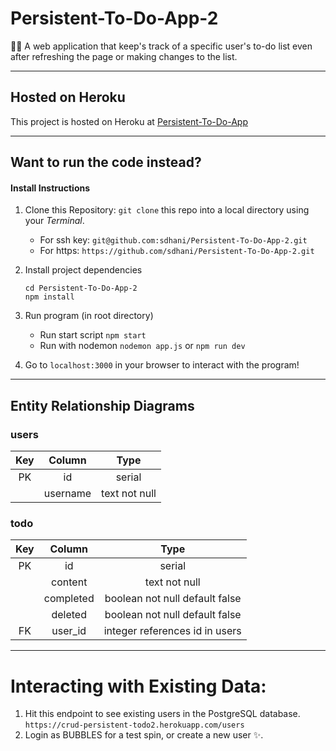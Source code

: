# Persistent-To-Do-App-2

:pencil::star2: A web application that keep's track of a specific user's to-do list even after refreshing the page or making changes to the list. 

---

## Hosted on Heroku
This project is hosted on Heroku at [Persistent-To-Do-App](https://crud-persistent-todo2.herokuapp.com)

---

## Want to run the code instead?
#### Install Instructions

1. Clone this Repository:
    `git clone` this repo into a local directory using your *Terminal*.
    - For ssh key: `git@github.com:sdhani/Persistent-To-Do-App-2.git` 
    - For https: `https://github.com/sdhani/Persistent-To-Do-App-2.git`

1. Install project dependencies
    ```
    cd Persistent-To-Do-App-2
    npm install
    ```
1. Run program (in root directory)
    - Run start script `npm start`
    - Run with nodemon `nodemon app.js` or `npm run dev`

1. Go to `localhost:3000` in your browser to interact with the program!

---

## Entity Relationship Diagrams

### users
|    Key    |    Column     |    Type    |
|    :---:    |    :---:     |    :---:     |
| PK  | id | serial | 
|   | username | text not null |



### todo
|    Key    |    Column     |    Type    |
|    :---:    |    :---:     |    :---:     |
| PK  | id | serial | 
|   | content | text not null | 
|   | completed | boolean not null default false | 
|   | deleted | boolean not null default false | 
|  FK | user_id | integer references id in users | 


---

# Interacting with Existing Data:
1. Hit this endpoint to see existing users in the PostgreSQL database.
`https://crud-persistent-todo2.herokuapp.com/users`
1. Login as BUBBLES for a test spin, or create a new user :sparkles:.
